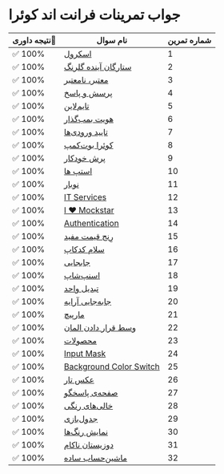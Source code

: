 # جواب تمرینات فرانت اند کوئرا

| نتیجه داوری🎯 | نام سوال                                        | شماره تمرین |
|--------------|-------------------------------------------------|-------------|
| ✅ 100%      | [اسکرول](https://quera.org/problemset/291596)   | 1           |
| ✅ 100%      | [ستارگان آینده گلرنگ](https://quera.org/problemset/265387) | 2 |
| ✅ 100%      | [معتبر، نامعتبر](https://quera.org/problemset/254938) | 3 |
| ✅ 100%      | [پرسش و پاسخ](https://quera.org/problemset/251305) | 4 |
| ✅ 100%      | [تایم‌لاین](https://quera.org/problemset/251303) | 5 |
| ✅ 100%      | [هویت بمب‌گذار](https://quera.org/problemset/236450) | 6 |
| ✅ 100%      | [تایید ورودی‌ها](https://quera.org/problemset/234268) | 7 |
| ✅ 100%      | [کوئرا بوت‌کمپ](https://quera.org/problemset/220651) | 8 |
| ✅ 100%      | [پرش خودکار](https://quera.org/problemset/220649) | 9 |
| ✅ 100%      | [استپ ها](https://quera.org/problemset/183834) | 10 |
| ✅ 100%      | [نوبار](https://quera.org/problemset/182542) | 11 |
| ✅ 100%      | [IT Services](https://quera.org/problemset/182261) | 12 |
| ✅ 100%      | [I ❤ Mockstar](https://quera.org/problemset/182260) | 13 |
| ✅ 100%      | [Authentication](https://quera.org/problemset/182258) | 14 |
| ✅ 100%      | [رِنج قیمت مفید](https://quera.org/problemset/134351) | 15 |
| ✅ 100%      | [سلام کدکاپ](https://quera.org/problemset/132260) | 16 |
| ✅ 100%      | [جابجایی](https://quera.org/problemset/132237) | 17 |
| ✅ 100%      | [اسنپ‌شاپ](https://quera.org/problemset/109570) | 18 |
| ✅ 100%      | [تبدیل واحد](https://quera.org/problemset/109568) | 19 |
| ✅ 100%      | [جابه‌جایی آرایه](https://quera.org/problemset/82519) | 20 |
| ✅ 100%      | [مارپیچ](https://quera.org/problemset/82518) | 21 |
| ✅ 100%      | [وسط قرار دادن المان](https://quera.org/problemset/68275) | 22 |
| ✅ 100%      | [محصولات](https://quera.org/problemset/66548) | 23 |
| ✅ 100%      | [Input Mask](https://quera.org/problemset/66546) | 24 |
| ✅ 100%      | [Background Color Switch](https://quera.org/problemset/49606) | 25 |
| ✅ 100%      | [عکس تار](https://quera.org/problemset/33488) | 26 |
| ✅ 100%      | [صفحه‌ی پاسخگو](https://quera.org/problemset/33043) | 27 |
| ✅ 100%      | [خالی‌های رنگی](https://quera.org/problemset/21220) | 28 |
| ✅ 100%      | [جدول‌بازی](https://quera.org/problemset/18850) | 29 |
| ✅ 100%      | [نمایش رنگ‌ها](https://quera.org/problemset/15689) | 30 |
| ✅ 100%      | [دوزیستان ناکام](https://quera.org/problemset/15688) | 31 |
| ✅ 100%      | [ماشین‌حساب ساده](https://quera.org/problemset/15683) | 32 |
